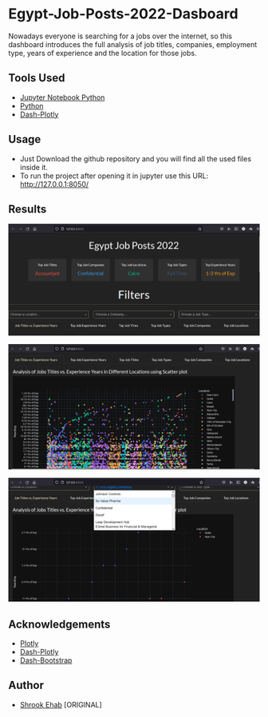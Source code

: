 # Egypt-Job-Posts-2022-Dasboard

Nowadays everyone is searching for a jobs over the internet, so this dashboard introduces the full analysis of job titles, companies, employment type, years of experience and the location for those jobs.

## Tools Used

* [Jupyter Notebook Python](https://jupyter.org/)
* [Python](https://www.python.org/)
* [Dash-Plotly](https://dash.plotly.com/installation)

## Usage

* Just Download the github repository and you will find all the used files inside it.
* To run the project after opening it in jupyter use this URL: http://127.0.0.1:8050/

## Results

![1](https://github.com/shrookehab/Egypt-Job-Posts-2022-Dasboard/blob/main/assets/Screenshots/1.PNG)

![2](https://github.com/shrookehab/Egypt-Job-Posts-2022-Dasboard/blob/main/assets/Screenshots/2.PNG)

![3](https://github.com/shrookehab/Egypt-Job-Posts-2022-Dasboard/blob/main/assets/Screenshots/3.PNG)

## Acknowledgements

* [Plotly](https://plotly.com/)
* [Dash-Plotly](https://dash.plotly.com/)
* [Dash-Bootstrap](https://dash-bootstrap-components.opensource.faculty.ai/docs/)

## Author 

* [Shrook Ehab](https://github.com/shrookehab) [ORIGINAL]
